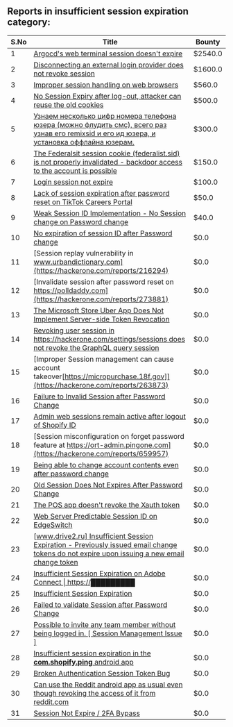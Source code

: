 ## Reports in insufficient session expiration category:
| S.No | Title | Bounty |
| ---- | ----- | ------ |
| 1 | [Argocd's web terminal session doesn't expire](https://hackerone.com/reports/2123094) | $2540.0 |
| 2 | [Disconnecting an external login provider does not revoke session](https://hackerone.com/reports/1547684) | $1600.0 |
| 3 | [Improper session handling on web browsers](https://hackerone.com/reports/347748) | $560.0 |
| 4 | [No Session Expiry after log-out, attacker can reuse the old cookies](https://hackerone.com/reports/1162443) | $500.0 |
| 5 | [Узнаем несколько цифр номера телефона юзера (можно флудить смс), всего раз узнав его remixsid и его ид юзера, и установка оффлайна юзерам.](https://hackerone.com/reports/390126) | $300.0 |
| 6 | [The Federalsit session cookie (federalist.sid) is not properly invalidated - backdoor access to the account is possible](https://hackerone.com/reports/250688) | $150.0 |
| 7 | [Login session not expire](https://hackerone.com/reports/1294231) | $100.0 |
| 8 | [Lack of session expiration after password reset on TikTok Careers Portal](https://hackerone.com/reports/997127) | $50.0 |
| 9 | [Weak Session ID Implementation - No Session change on Password change](https://hackerone.com/reports/272839) | $40.0 |
| 10 | [No expiration of session ID after Password change](https://hackerone.com/reports/223327) | $0.0 |
| 11 | [Session replay vulnerability in www.urbandictionary.com](https://hackerone.com/reports/216294) | $0.0 |
| 12 | [Invalidate session after password reset on https://polldaddy.com](https://hackerone.com/reports/273881) | $0.0 |
| 13 | [The Microsoft Store Uber App Does Not Implement Server-side Token Revocation](https://hackerone.com/reports/293363) | $0.0 |
| 14 | [Revoking user session in https://hackerone.com/settings/sessions does not revoke the GraphQL query session](https://hackerone.com/reports/417382) | $0.0 |
| 15 | [Improper Session management can cause account takeover[https://micropurchase.18f.gov]](https://hackerone.com/reports/263873) | $0.0 |
| 16 | [Failure to Invalid Session after Password Change](https://hackerone.com/reports/514577) | $0.0 |
| 17 | [Admin web sessions remain active after logout of Shopify ID](https://hackerone.com/reports/952035) | $0.0 |
| 18 | [Session misconfiguration on forget password feature at https://ort-admin.pingone.com](https://hackerone.com/reports/659957) | $0.0 |
| 19 | [Being able to change account contents even after password change](https://hackerone.com/reports/662108) | $0.0 |
| 20 | [Old Session Does Not Expires After Password Change](https://hackerone.com/reports/1069392) | $0.0 |
| 21 | [The POS app doesn't revoke the Xauth token ](https://hackerone.com/reports/1108662) | $0.0 |
| 22 | [Web Server Predictable Session ID on EdgeSwitch ](https://hackerone.com/reports/774393) | $0.0 |
| 23 | [[www.drive2.ru] Insufficient Session Expiration - Previously issued email change tokens do not expire upon issuing a new email change token](https://hackerone.com/reports/1006677) | $0.0 |
| 24 | [Insufficient Session Expiration on Adobe Connect &#124; https://█████████](https://hackerone.com/reports/996122) | $0.0 |
| 25 | [Insufficient Session Expiration](https://hackerone.com/reports/1241483) | $0.0 |
| 26 | [Failed to validate Session after Password Change](https://hackerone.com/reports/1295187) | $0.0 |
| 27 | [Possible to invite any team member without being logged in. [ Session Management Issue ]](https://hackerone.com/reports/1319892) | $0.0 |
| 28 | [Insufficient session expiration in the **com.shopify.ping** android app](https://hackerone.com/reports/1172205) | $0.0 |
| 29 | [Broken Authentication Session Token Bug](https://hackerone.com/reports/948345) | $0.0 |
| 30 | [Can use the Reddit android app as usual even though revoking the access of it from reddit.com](https://hackerone.com/reports/1632186) | $0.0 |
| 31 | [Session Not Expire / 2FA Bypass](https://hackerone.com/reports/2469706) | $0.0 |